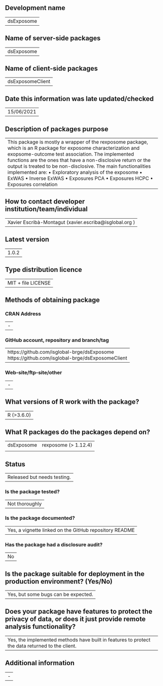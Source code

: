 ## Development name
<table>
<tr>
<td>dsExposome
</td>
</tr>
</table>

## Name of server-side packages
<table>
<tr>
<td>dsExposome
</td>
</tr>
</table>

## Name of client-side packages
<table>
<tr>
<td>dsExposomeClient
</td>
</tr>
</table>

## Date this information was late updated/checked
<table>
<tr>
<td>15/06/2021
</td>
</tr>
</table>

## Description of packages purpose
<table>
<tr>
<td>This package is mostly a wrapper of the rexposome package, which is an R package for exposome characterization and exopsome-outcome test association. The implemented functions are the ones that have a non-disclosive return or the output is treated to be non-disclosive. The main functionalities implemented are:
    • Exploratory analysis of the exposome
    • ExWAS
    • Inverse ExWAS
    • Exposures PCA
    • Exposures HCPC
    • Exposures correlation
</td>
</tr>
</table>

## How to contact developer institution/team/individual
<table>
<tr>
<td>Xavier Escribà-Montagut (xavier.escriba@isglobal.org )
</td>
</tr>
</table>

## Latest version
<table>
<tr>
<td>1.0.2
</td>
</tr>
</table>

## Type distribution licence
<table>
<tr>
<td>MIT + file LICENSE
</td>
</tr>
</table>

## Methods of obtaining package
### CRAN Address
<table>
<tr>
<td>-
</td>
</tr>
</table>

### GitHub account, repository and branch/tag
<table>
<tr>
<td>https://github.com/isglobal-brge/dsExposome <br>
https://github.com/isglobal-brge/dsExposomeClient
</td>
</tr>
</table>

### Web-site/ftp-site/other
<table>
<tr>
<td>-
</td>
</tr>
</table>

## What versions of R work with the package?

<table>
<tr>
<td>R (>3.6.0)
</td>
</tr>
</table>

## What R packages do the packages depend on?
<table>
<tr>
<td>dsExposome
</td>
<td>rexposome (> 1.12.4)
</td>
</tr>
<tr>
<td>
</td>
<td>
</td>
</tr>
</table>

## Status
<table>
<tr>
<td>Released but needs testing.
</td>
</tr>
</table>

### Is the package tested?
<table>
<tr>
<td>Not thoroughly
</td>
</tr>
</table>

### Is the package documented?
<table>
<tr>
<td>Yes, a vignette linked on the GitHub repository README
</td>
</tr>
</table>

### Has the package had a disclosure audit?
<table>
<tr>
<td>No
</td>
</tr>
</table>

## Is the package suitable for deployment in the production environment? (Yes/No)
<table>
<tr>
<td>Yes, but some bugs can be expected.
</td>
</tr>
</table>

## Does your package have features to protect the privacy of data, or does it just provide remote analysis functionality?
<table>
<tr>
<td>Yes, the implemented methods have built in features to protect the data returned to the client.
</td>
</tr>
</table>

## Additional information
<table>
<tr>
<td>-
</td>
</tr>
</table>

